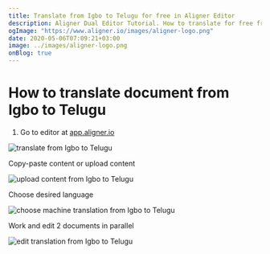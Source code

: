 ```yaml
---
title: Translate from Igbo to Telugu for free in Aligner Editor
description: Aligner Dual Editor Tutorial. How to translate for free from Igbo to Telugu. Aligner is multilingual document management platform. 
ogImage: "https://www.aligner.io/images/aligner-logo.png"
date: 2020-05-06T07:09:21+03:00
image: ../images/aligner-logo.png
onBlog: true
---
```


# How to translate document from Igbo to Telugu

1. Go to editor at [app.aligner.io](https://app.aligner.io "Aligner App web page")

![translate from Igbo to Telugu](../aligner-blank-editor.png "translate from Igbo to Telugu")

Copy-paste content or upload content

![upload content from Igbo to Telugu](../aligner-uploaded-document.png "upload content from Igbo to Telugu")

Choose desired language

![choose machine translation from Igbo to Telugu](../aligner-language-dropdown.png "choose machine translation from Igbo to Telugu")

Work and edit 2 documents in parallel

![edit translation from Igbo to Telugu](../aligner-double-sitded-editor.png "edit translation from Igbo to Telugu")

